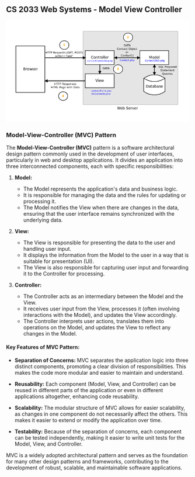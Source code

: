 ## CS 2033 Web Systems - Model View Controller

![mvc diagram](mvc.png)

### Model-View-Controller (MVC) Pattern

The **Model-View-Controller (MVC)** pattern is a software architectural design pattern commonly used in the development of user interfaces, particularly in web and desktop applications. It divides an application into three interconnected components, each with specific responsibilities:

1. **Model:**
   - The Model represents the application's data and business logic.
   - It is responsible for managing the data and the rules for updating or processing it.
   - The Model notifies the View when there are changes in the data, ensuring that the user interface remains synchronized with the underlying data.

2. **View:**
   - The View is responsible for presenting the data to the user and handling user input.
   - It displays the information from the Model to the user in a way that is suitable for presentation (UI).
   - The View is also responsible for capturing user input and forwarding it to the Controller for processing.

3. **Controller:**
   - The Controller acts as an intermediary between the Model and the View.
   - It receives user input from the View, processes it (often involving interactions with the Model), and updates the View accordingly.
   - The Controller interprets user actions, translates them into operations on the Model, and updates the View to reflect any changes in the Model.

#### Key Features of MVC Pattern:

- **Separation of Concerns:** MVC separates the application logic into three distinct components, promoting a clear division of responsibilities. This makes the code more modular and easier to maintain and understand.

- **Reusability:** Each component (Model, View, and Controller) can be reused in different parts of the application or even in different applications altogether, enhancing code reusability.

- **Scalability:** The modular structure of MVC allows for easier scalability, as changes in one component do not necessarily affect the others. This makes it easier to extend or modify the application over time.

- **Testability:** Because of the separation of concerns, each component can be tested independently, making it easier to write unit tests for the Model, View, and Controller.

MVC is a widely adopted architectural pattern and serves as the foundation for many other design patterns and frameworks, contributing to the development of robust, scalable, and maintainable software applications.
